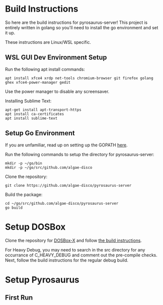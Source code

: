 # Build Instructions
So here are the build instructions for pyrosaurus-server! This project is entirely written in golang so you'll need to install the go environment and set it up.

These instructions are Linux/WSL specific.

## WSL GUI Dev Environment Setup
Run the following apt install commands:
```
apt install xfce4 xrdp net-tools chromium-browser git firefox golang ghex xfce4-power-manager gedit
```

Use the power manager to disable any screensaver.

Installing Sublime Text:
```
apt-get install apt-transport-https
apt install ca-certificates
apt install sublime-text
```

## Setup Go Environment
If you are unfamiliar, read up on setting up the GOPATH [here](https://go.dev/doc/gopath_code).

Run the following commands to setup the directory for pyrosaurus-server:
```
mkdir -p ~/go/bin
mkdir -p ~/go/src/github.com/algae-disco
```

Clone the repository:
```
git clone https://github.com/algae-disco/pyrosaurus-server
```

Build the package:
```
cd ~/go/src/github.com/algae-disco/pyrosaurus-server
go build
```

# Setup DOSBox

Clone the repository for [DOSBox-X](https://github.com/joncampbell123/dosbox-x) and follow [the build instructions](https://github.com/joncampbell123/dosbox-x/blob/master/BUILD.md).

For Heavy Debug, you may need to search in the src directory for any occurrance of C_HEAVY_DEBUG and comment out the pre-compile checks. Next, follow the build instructions for the regular debug build.

# Setup Pyrosaurus

## First Run

